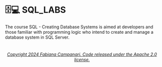 # 🗄️💻 SQL_LABS

The course SQL - Creating Database Systems is aimed at developers and those familiar with programming logic who intend to create and manage a database system in SQL Server.

#


###### <p align="center"> [Copyright 2024 Fabiana Campanari. Code released under the Apache 2.0 license.](https://github.com/FabianaCampanari/SQL_LABS/blob/5a8f935d961852f4801c868033cbdeb53e003b80/LICENSE)
